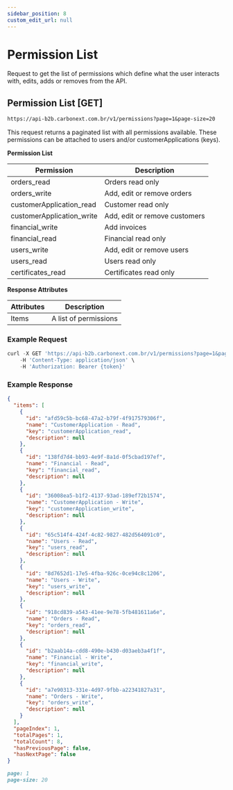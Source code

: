 ```yaml
---
sidebar_position: 8
custom_edit_url: null
---
```


# Permission List

Request to get the list of permissions which define what the user interacts with, edits, adds or removes from the API.

## Permission List [GET]

```md title="BASE URL"
https://api-b2b.carbonext.com.br/v1/permissions?page=1&page-size=20
```

This request returns a paginated list with all permissions available. These permissions can be attached to users and/or customerApplications (keys).

**Permission List**

| Permission                | Description                   |
| ------------------------- | ----------------------------- |
| orders_read               | Orders read only              |
| orders_write              | Add, edit or remove orders    |
| customerApplication_read  | Customer read only            |
| customerApplication_write | Add, edit or remove customers |
| financial_write           | Add invoices                  |
| financial_read            | Financial read only           |
| users_write               | Add, edit or remove users     |
| users_read                | Users read only               |
| certificates_read         | Certificates read only        |

**Response Attributes**

| Attributes | Description           |
| ---------- | --------------------- |
| Items      | A list of permissions |

### Example Request

```javascript
curl -X GET 'https://api-b2b.carbonext.com.br/v1/permissions?page=1&page-size=20' \
    -H 'Content-Type: application/json' \
    -H 'Authorization: Bearer {token}'
```

### Example Response

```json
{
  "items": [
    {
      "id": "afd59c5b-bc68-47a2-b79f-4f917579306f",
      "name": "CustomerApplication - Read",
      "key": "customerApplication_read",
      "description": null
    },
    {
      "id": "138fd7d4-bb93-4e9f-8a1d-0f5cbad197ef",
      "name": "Financial - Read",
      "key": "financial_read",
      "description": null
    },
    {
      "id": "36008ea5-b1f2-4137-93ad-189ef72b1574",
      "name": "CustomerApplication - Write",
      "key": "customerApplication_write",
      "description": null
    },
    {
      "id": "65c514f4-424f-4c82-9827-482d564091c0",
      "name": "Users - Read",
      "key": "users_read",
      "description": null
    },
    {
      "id": "8d7652d1-17e5-4fba-926c-0ce94c8c1206",
      "name": "Users - Write",
      "key": "users_write",
      "description": null
    },
    {
      "id": "918cd839-a543-41ee-9e78-5fb481611a6e",
      "name": "Orders - Read",
      "key": "orders_read",
      "description": null
    },
    {
      "id": "b2aab14a-cdd8-490e-b430-d03aeb3a4f1f",
      "name": "Financial - Write",
      "key": "financial_write",
      "description": null
    },
    {
      "id": "a7e90313-331e-4d97-9fbb-a22341827a31",
      "name": "Orders - Write",
      "key": "orders_write",
      "description": null
    }
  ],
  "pageIndex": 1,
  "totalPages": 1,
  "totalCount": 8,
  "hasPreviousPage": false,
  "hasNextPage": false
}
```

```md title="PARAMS"
page: 1
page-size: 20
```
